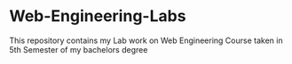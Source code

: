 # Web-Engineering-Labs
This repository contains my Lab work on Web Engineering Course taken in 5th Semester of my bachelors degree
